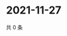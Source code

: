 # 2021-11-27

共 0 条

<!-- BEGIN WEIBO -->
<!-- 最后更新时间 Sat Nov 27 2021 12:19:02 GMT+0800 (China Standard Time) -->

<!-- END WEIBO -->
